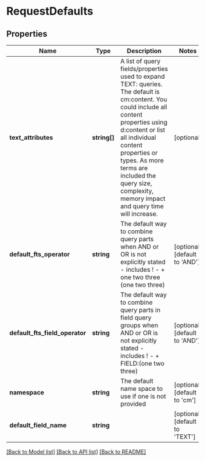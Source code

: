 # RequestDefaults

## Properties
Name | Type | Description | Notes
------------ | ------------- | ------------- | -------------
**text_attributes** | **string[]** | A list of query fields/properties used to expand TEXT: queries. The default is cm:content. You could include all content properties using d:content or list all individual content properties or types. As more terms are included the query size, complexity, memory impact and query time will increase. | [optional] 
**default_fts_operator** | **string** | The default way to combine query parts when AND or OR is not explicitly stated - includes ! - + one two three (one two three) | [optional] [default to 'AND']
**default_fts_field_operator** | **string** | The default way to combine query parts in field query groups when AND or OR is not explicitly stated - includes ! - + FIELD:(one two three) | [optional] [default to 'AND']
**namespace** | **string** | The default name space to use if one is not provided | [optional] [default to 'cm']
**default_field_name** | **string** |  | [optional] [default to 'TEXT']

[[Back to Model list]](../README.md#documentation-for-models) [[Back to API list]](../README.md#documentation-for-api-endpoints) [[Back to README]](../README.md)


